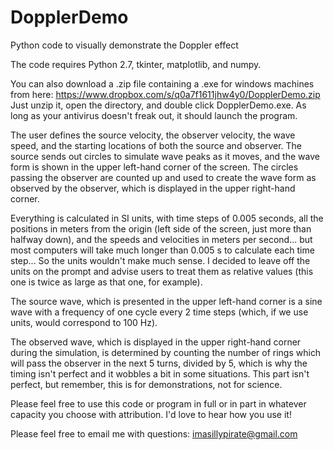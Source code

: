 # DopplerDemo
Python code to visually demonstrate the Doppler effect


The code requires Python 2.7, tkinter, matplotlib, and numpy.

You can also download a .zip file containing a .exe for windows machines from here: https://www.dropbox.com/s/q0a7f1611jhw4y0/DopplerDemo.zip
Just unzip it, open the directory, and double click DopplerDemo.exe. As long as your antivirus doesn't freak out, it should launch the program.


The user defines the source velocity, the observer velocity, the wave speed, and the starting locations of both the source and observer. The source sends out circles to simulate wave peaks as it moves, and the wave form is shown in the upper left-hand corner of the screen. The circles passing the observer are counted up and used to create the wave form as observed by the observer, which is displayed in the upper right-hand corner. 

Everything is calculated in SI units, with time steps of 0.005 seconds, all the positions in meters from the origin (left side of the screen, just more than halfway down), and the speeds and velocities in meters per second... but most computers will take much longer than 0.005 s to calculate each time step... So the units wouldn't make much sense. I decided to leave off the units on the prompt and advise users to treat them as relative values (this one is twice as large as that one, for example). 

The source wave, which is presented in the upper left-hand corner is a sine wave with a frequency of one cycle every 2 time steps (which, if we use units, would correspond to 100 Hz).

The observed wave, which is displayed in the upper right-hand corner during the simulation, is determined by counting the number of rings which will pass the observer in the next 5 turns, divided by 5, which is why the timing isn't perfect and it wobbles a bit in some situations. This part isn't perfect, but remember, this is for demonstrations, not for science.

Please feel free to use this code or program in full or in part in whatever capacity you choose with attribution. I'd love to hear how you use it!

Please feel free to email me with questions: imasillypirate@gmail.com
